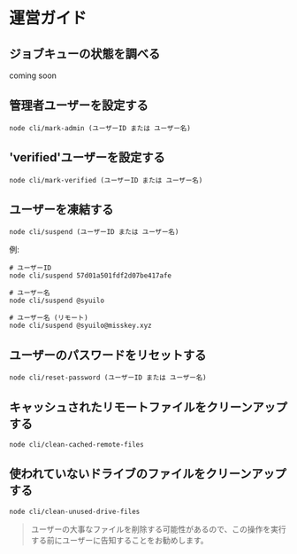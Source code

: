 # 運営ガイド

## ジョブキューの状態を調べる
coming soon

## 管理者ユーザーを設定する
``` shell
node cli/mark-admin (ユーザーID または ユーザー名)
```

## 'verified'ユーザーを設定する
``` shell
node cli/mark-verified (ユーザーID または ユーザー名)
```

## ユーザーを凍結する
``` shell
node cli/suspend (ユーザーID または ユーザー名)
```
例:
``` shell
# ユーザーID
node cli/suspend 57d01a501fdf2d07be417afe

# ユーザー名
node cli/suspend @syuilo

# ユーザー名 (リモート)
node cli/suspend @syuilo@misskey.xyz
```

## ユーザーのパスワードをリセットする
``` shell
node cli/reset-password (ユーザーID または ユーザー名)
```

## キャッシュされたリモートファイルをクリーンアップする
``` shell
node cli/clean-cached-remote-files
```

## 使われていないドライブのファイルをクリーンアップする
``` shell
node cli/clean-unused-drive-files
```
> ユーザーの大事なファイルを削除する可能性があるので、この操作を実行する前にユーザーに告知することをお勧めします。
